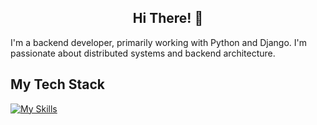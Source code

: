 <h2 align="center">Hi There! 👋</h2>


I'm a backend developer, primarily working with Python and Django. I'm passionate about distributed systems and backend architecture.



<h2 align=left> My Tech Stack </h2>

[![My Skills](https://skillicons.dev/icons?i=html,css,bootstrap,js,jquery,py,django,fastapi,git,postgres,docker&perline=3)](https://skillicons.dev)
